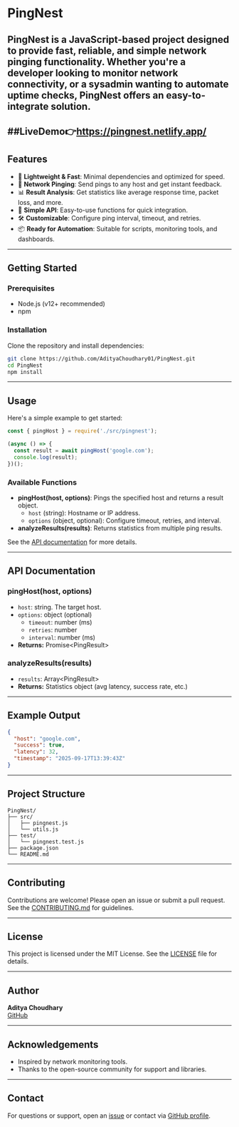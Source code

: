 # PingNest

PingNest is a JavaScript-based project designed to provide fast, reliable, and simple network pinging functionality. Whether you're a developer looking to monitor network connectivity, or a sysadmin wanting to automate uptime checks, PingNest offers an easy-to-integrate solution.
---
##LiveDemo👉https://pingnest.netlify.app/
---


## Features

- 🚀 **Lightweight & Fast**: Minimal dependencies and optimized for speed.
- 📡 **Network Pinging**: Send pings to any host and get instant feedback.
- 📊 **Result Analysis**: Get statistics like average response time, packet loss, and more.
- 🔌 **Simple API**: Easy-to-use functions for quick integration.
- 🛠️ **Customizable**: Configure ping interval, timeout, and retries.
- 📦 **Ready for Automation**: Suitable for scripts, monitoring tools, and dashboards.

---

## Getting Started

### Prerequisites

- Node.js (v12+ recommended)
- npm

### Installation

Clone the repository and install dependencies:

```bash
git clone https://github.com/AdityaChoudhary01/PingNest.git
cd PingNest
npm install
```

---

## Usage

Here's a simple example to get started:

```javascript
const { pingHost } = require('./src/pingnest');

(async () => {
  const result = await pingHost('google.com');
  console.log(result);
})();
```

### Available Functions

- **pingHost(host, options)**: Pings the specified host and returns a result object.
  - `host` (string): Hostname or IP address.
  - `options` (object, optional): Configure timeout, retries, and interval.
- **analyzeResults(results)**: Returns statistics from multiple ping results.

See the [API documentation](#api-documentation) for more details.

---

## API Documentation

### pingHost(host, options)

- `host`: string. The target host.
- `options`: object (optional)
  - `timeout`: number (ms)
  - `retries`: number
  - `interval`: number (ms)
- **Returns:** Promise\<PingResult\>

### analyzeResults(results)

- `results`: Array\<PingResult\>
- **Returns:** Statistics object (avg latency, success rate, etc.)

---

## Example Output

```json
{
  "host": "google.com",
  "success": true,
  "latency": 32,
  "timestamp": "2025-09-17T13:39:43Z"
}
```

---

## Project Structure

```
PingNest/
├── src/
│   ├── pingnest.js
│   └── utils.js
├── test/
│   └── pingnest.test.js
├── package.json
└── README.md
```

---

## Contributing

Contributions are welcome! Please open an issue or submit a pull request. See the [CONTRIBUTING.md](CONTRIBUTING.md) for guidelines.

---

## License

This project is licensed under the MIT License. See the [LICENSE](LICENSE) file for details.

---

## Author

**Aditya Choudhary**  
[GitHub](https://github.com/AdityaChoudhary01)

---

## Acknowledgements

- Inspired by network monitoring tools.
- Thanks to the open-source community for support and libraries.

---

## Contact

For questions or support, open an [issue](https://github.com/AdityaChoudhary01/PingNest/issues) or contact via [GitHub profile](https://github.com/AdityaChoudhary01).
